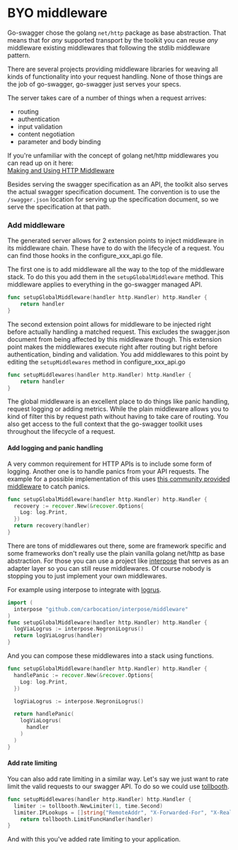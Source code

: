 # BYO middleware

Go-swagger chose the golang `net/http` package as base abstraction. That means that for _any_ supported transport by the toolkit you can reuse _any_ middleware existing middlewares that following the stdlib middleware pattern.

<!--more-->

There are several projects providing middleware libraries for weaving all kinds of functionality into your request handling. None of those things are the job of go-swagger, go-swagger just serves your specs.

The server takes care of a number of things when a request arrives:

* routing
* authentication
* input validation
* content negotiation
* parameter and body binding

If you're unfamiliar with the concept of golang net/http middlewares you can read up on it here:  
[Making and Using HTTP Middleware](http://www.alexedwards.net/blog/making-and-using-middleware)

Besides serving the swagger specification as an API, the toolkit also serves the actual swagger specification document.
The convention is to use the `/swagger.json` location for serving up the specification document, so we serve the
specification at that path.

### Add middleware

The generated server allows for 2 extension points to inject middleware in its middleware chain. These have to do with
the lifecycle of a request. You can find those hooks in the configure_xxx_api.go file.

The first one is to add middleware all the way to the top of the middleware stack. To do this you add them in the
`setupGlobalMiddleware` method. This middleware applies to everything in the go-swagger managed API.

```go
func setupGlobalMiddleware(handler http.Handler) http.Handler {
	return handler
}
```

The second extension point allows for middleware to be injected right before actually handling a matched request.
This excludes the swagger.json document from being affected by this middleware though.  This extension point makes the
middlewares execute right after routing but right before authentication, binding and validation.  You add middlewares
to this point by editing the `setupMiddlewares` method in configure_xxx_api.go

```go
func setupMiddlewares(handler http.Handler) http.Handler {
	return handler
}
```

The global middleware is an excellent place to do things like panic handling, request logging or adding metrics.  While
the plain middleware allows you to kind of filter this by request path without having to take care of routing. You also
get access to the full context that the go-swagger toolkit uses throughout the lifecycle of a request.

#### Add logging and panic handling

A very common requirement for HTTP APIs is to include some form of logging. Another one is to handle panics from your
API requests.  The example for a possible implementation of this uses [this community provided
middleware](https://github.com/dre1080/recover) to catch panics.

```go
func setupGlobalMiddleware(handler http.Handler) http.Handler {
  recovery := recover.New(&recover.Options{
    Log: log.Print,
  })
  return recovery(handler)
}
```

There are tons of middlewares out there, some are framework specific and some frameworks don't really use the plain
vanilla golang net/http as base abstraction. For those you can use a project like [interpose](https://github.com/carbocation/interpose) that serves as an adapter
layer so you can still reuse middlewares. Of course nobody is stopping you to just implement your own middlewares.

For example using interpose to integrate with [logrus](https://github.com/carbocation/interpose/blob/master/middleware/negronilogrus.go).

```go
import (
  interpose "github.com/carbocation/interpose/middleware"
)
func setupGlobalMiddleware(handler http.Handler) http.Handler {
  logViaLogrus := interpose.NegroniLogrus()
  return logViaLogrus(handler)
}
```

And you can compose these middlewares into a stack using functions.

```go
func setupGlobalMiddleware(handler http.Handler) http.Handler {
  handlePanic := recover.New(&recover.Options{
    Log: log.Print,
  })

  logViaLogrus := interpose.NegroniLogrus()

  return handlePanic(
    logViaLogrus(
      handler
    )
  )
}
```

#### Add rate limiting

You can also add rate limiting in a similar way. Let's say we just want to rate limit the valid requests to our swagger
API. To do so we could use [tollbooth](https://github.com/didip/tollbooth).

```go
func setupMiddlewares(handler http.Handler) http.Handler {
  limiter := tollbooth.NewLimiter(1, time.Second)
  limiter.IPLookups = []string{"RemoteAddr", "X-Forwarded-For", "X-Real-IP"}
	return tollbooth.LimitFuncHandler(handler)
}
```

And with this you've added rate limiting to your application.
